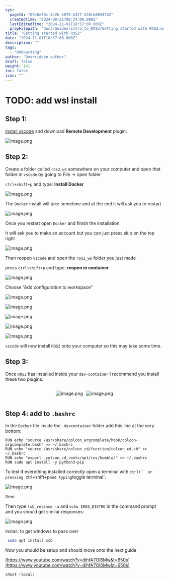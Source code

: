 ```yaml
---
sys:
  pageId: "89e0a78c-4e2b-4070-b327-d28cb0694742"
  createdTime: "2024-08-21T00:24:00.000Z"
  lastEditedTime: "2024-11-01T18:57:00.000Z"
  propFilepath: "docs/Guides/intro_to_ROS2/Getting started with ROS2.md"
title: "Getting started with ROS2"
date: "2024-11-01T18:57:00.000Z"
description: ""
tags:
  - "Onboarding"
author: "Overridden author"
draft: false
weight: 141
toc: false
icon: ""
---
```


# TODO: add wsl install

## Step 1:

[Install vscode](https://code.visualstudio.com/download) and download **Remote Development** plugin:

![image.png](https://prod-files-secure.s3.us-west-2.amazonaws.com/d518164a-d88e-44d1-a4ee-3adb3bd8bce0/efb52993-1881-4a40-b95e-6f020334f022/image.png?X-Amz-Algorithm=AWS4-HMAC-SHA256&X-Amz-Content-Sha256=UNSIGNED-PAYLOAD&X-Amz-Credential=ASIAZI2LB466Y237YHQV%2F20250401%2Fus-west-2%2Fs3%2Faws4_request&X-Amz-Date=20250401T230808Z&X-Amz-Expires=3600&X-Amz-Security-Token=IQoJb3JpZ2luX2VjEF0aCXVzLXdlc3QtMiJHMEUCIDuzV68ee9dFU4%2BpBi%2Fxc%2BJwE3yLsuQ8UhZzY14GCoYeAiEA1dIq%2BBB3pfGGkyMXNJeIR5bBx2r7cTpEvLjf557%2BF14qiAQIxv%2F%2F%2F%2F%2F%2F%2F%2F%2F%2FARAAGgw2Mzc0MjMxODM4MDUiDHZrkkS4vmeVbomDdyrcAyLH1FRGOzi46zyR9nFlpD3IAK1GY3Odbd2dy%2FxeznjeIEOukWHHlWdzXjVxsTTrmOHhgU7Tbqtxa8Eh1XI7jSCgGIJWquhai3hqSsnpjR2wW0gMwQWwXg61CKG9o5HGoK05znppXE7vOw3X6mmElocAsPkm4xbIE035NPGUrjhR8muoj7tHYmw2aXL6Uy%2FHYSrCuTEQK7goGP%2BTjNMJaVHw3NKHukFGGP5xw78ehKelnuOXpc%2Fy%2F3YVtWiwskT6Gjcrx28hVl0KvahlQyG8D3UV6sAm%2FxXQOUGADVV49jCtY1mEMIgtIZ2zifRGAe6olJBRJiwFaUzfixRvtbdRs%2FjhTIypz2D0NhD62NsS1VNpHA5CC%2BQ8qGntnFRggyR%2Bfmz1%2FVPNSPRoQYT%2FOTG5BDGlNWO2rNNKCyLJtOraalIF2zYFFZ5xJTq5GvME2awPYKoV8T3FzhcwLwNabTwDdgptn4oApiPb8R7fGgmHsx7J%2Ft861rCKfOxThRNEepYAGXx7SzoMlGne1sRG50J79BBiCJFY7KsrAiPOuipPlFxeL%2BGLEp4A9ryBvMBPEbqFyR4CuwNNnsyfTKhHz2RTqP344VJ%2B8pcv8kBiRbyktYRBqfp29w%2FLNrOOOux8MNWosb8GOqUBWAL1K%2FKRURtQxvJggbNurc8vYl%2FeEeeHJ49cnw7PYgIBat3tR4ILLYzT14mXqh3o0AWrLRGddyPG6SWxEW5nhvxOSNbojpPMGR5%2Bsq7LRPbTdCaAn4FDuZ%2F0BEo740nVAFK02dsRQeTbWUK75OwdrBOc%2BMxUtQNZgCP5SyHXYd73u292NNdsxi83PlwUxodzD4IDV%2BNAynDZ5mcFvsj31Rw0ZQVT&X-Amz-Signature=4c9da5e7c76ab661e17c18da9a344e22c2069d4dbfe42a82f951a8cd8ad8a3d9&X-Amz-SignedHeaders=host&x-id=GetObject)

## Step 2:

Create a folder called `ros2_ws` somewhere on your computer and open that folder in `vscode` by going to File → open folder 

`ctrl+shift+p` and type: **Install Docker**

![image.png](https://prod-files-secure.s3.us-west-2.amazonaws.com/d518164a-d88e-44d1-a4ee-3adb3bd8bce0/2269dc0e-1cd5-47ff-bceb-c04ad9b2eab0/image.png?X-Amz-Algorithm=AWS4-HMAC-SHA256&X-Amz-Content-Sha256=UNSIGNED-PAYLOAD&X-Amz-Credential=ASIAZI2LB466Y237YHQV%2F20250401%2Fus-west-2%2Fs3%2Faws4_request&X-Amz-Date=20250401T230808Z&X-Amz-Expires=3600&X-Amz-Security-Token=IQoJb3JpZ2luX2VjEF0aCXVzLXdlc3QtMiJHMEUCIDuzV68ee9dFU4%2BpBi%2Fxc%2BJwE3yLsuQ8UhZzY14GCoYeAiEA1dIq%2BBB3pfGGkyMXNJeIR5bBx2r7cTpEvLjf557%2BF14qiAQIxv%2F%2F%2F%2F%2F%2F%2F%2F%2F%2FARAAGgw2Mzc0MjMxODM4MDUiDHZrkkS4vmeVbomDdyrcAyLH1FRGOzi46zyR9nFlpD3IAK1GY3Odbd2dy%2FxeznjeIEOukWHHlWdzXjVxsTTrmOHhgU7Tbqtxa8Eh1XI7jSCgGIJWquhai3hqSsnpjR2wW0gMwQWwXg61CKG9o5HGoK05znppXE7vOw3X6mmElocAsPkm4xbIE035NPGUrjhR8muoj7tHYmw2aXL6Uy%2FHYSrCuTEQK7goGP%2BTjNMJaVHw3NKHukFGGP5xw78ehKelnuOXpc%2Fy%2F3YVtWiwskT6Gjcrx28hVl0KvahlQyG8D3UV6sAm%2FxXQOUGADVV49jCtY1mEMIgtIZ2zifRGAe6olJBRJiwFaUzfixRvtbdRs%2FjhTIypz2D0NhD62NsS1VNpHA5CC%2BQ8qGntnFRggyR%2Bfmz1%2FVPNSPRoQYT%2FOTG5BDGlNWO2rNNKCyLJtOraalIF2zYFFZ5xJTq5GvME2awPYKoV8T3FzhcwLwNabTwDdgptn4oApiPb8R7fGgmHsx7J%2Ft861rCKfOxThRNEepYAGXx7SzoMlGne1sRG50J79BBiCJFY7KsrAiPOuipPlFxeL%2BGLEp4A9ryBvMBPEbqFyR4CuwNNnsyfTKhHz2RTqP344VJ%2B8pcv8kBiRbyktYRBqfp29w%2FLNrOOOux8MNWosb8GOqUBWAL1K%2FKRURtQxvJggbNurc8vYl%2FeEeeHJ49cnw7PYgIBat3tR4ILLYzT14mXqh3o0AWrLRGddyPG6SWxEW5nhvxOSNbojpPMGR5%2Bsq7LRPbTdCaAn4FDuZ%2F0BEo740nVAFK02dsRQeTbWUK75OwdrBOc%2BMxUtQNZgCP5SyHXYd73u292NNdsxi83PlwUxodzD4IDV%2BNAynDZ5mcFvsj31Rw0ZQVT&X-Amz-Signature=3da2af79800a8fb193b870f55fe1ee42f917bd78ae1fed79d86ccbe50f91848b&X-Amz-SignedHeaders=host&x-id=GetObject)

The `Docker` install will take sometime and at the end it will ask you to restart

![image.png](https://prod-files-secure.s3.us-west-2.amazonaws.com/d518164a-d88e-44d1-a4ee-3adb3bd8bce0/ed233f78-be33-4b1f-b89c-9c346c0e961e/image.png?X-Amz-Algorithm=AWS4-HMAC-SHA256&X-Amz-Content-Sha256=UNSIGNED-PAYLOAD&X-Amz-Credential=ASIAZI2LB466Y237YHQV%2F20250401%2Fus-west-2%2Fs3%2Faws4_request&X-Amz-Date=20250401T230808Z&X-Amz-Expires=3600&X-Amz-Security-Token=IQoJb3JpZ2luX2VjEF0aCXVzLXdlc3QtMiJHMEUCIDuzV68ee9dFU4%2BpBi%2Fxc%2BJwE3yLsuQ8UhZzY14GCoYeAiEA1dIq%2BBB3pfGGkyMXNJeIR5bBx2r7cTpEvLjf557%2BF14qiAQIxv%2F%2F%2F%2F%2F%2F%2F%2F%2F%2FARAAGgw2Mzc0MjMxODM4MDUiDHZrkkS4vmeVbomDdyrcAyLH1FRGOzi46zyR9nFlpD3IAK1GY3Odbd2dy%2FxeznjeIEOukWHHlWdzXjVxsTTrmOHhgU7Tbqtxa8Eh1XI7jSCgGIJWquhai3hqSsnpjR2wW0gMwQWwXg61CKG9o5HGoK05znppXE7vOw3X6mmElocAsPkm4xbIE035NPGUrjhR8muoj7tHYmw2aXL6Uy%2FHYSrCuTEQK7goGP%2BTjNMJaVHw3NKHukFGGP5xw78ehKelnuOXpc%2Fy%2F3YVtWiwskT6Gjcrx28hVl0KvahlQyG8D3UV6sAm%2FxXQOUGADVV49jCtY1mEMIgtIZ2zifRGAe6olJBRJiwFaUzfixRvtbdRs%2FjhTIypz2D0NhD62NsS1VNpHA5CC%2BQ8qGntnFRggyR%2Bfmz1%2FVPNSPRoQYT%2FOTG5BDGlNWO2rNNKCyLJtOraalIF2zYFFZ5xJTq5GvME2awPYKoV8T3FzhcwLwNabTwDdgptn4oApiPb8R7fGgmHsx7J%2Ft861rCKfOxThRNEepYAGXx7SzoMlGne1sRG50J79BBiCJFY7KsrAiPOuipPlFxeL%2BGLEp4A9ryBvMBPEbqFyR4CuwNNnsyfTKhHz2RTqP344VJ%2B8pcv8kBiRbyktYRBqfp29w%2FLNrOOOux8MNWosb8GOqUBWAL1K%2FKRURtQxvJggbNurc8vYl%2FeEeeHJ49cnw7PYgIBat3tR4ILLYzT14mXqh3o0AWrLRGddyPG6SWxEW5nhvxOSNbojpPMGR5%2Bsq7LRPbTdCaAn4FDuZ%2F0BEo740nVAFK02dsRQeTbWUK75OwdrBOc%2BMxUtQNZgCP5SyHXYd73u292NNdsxi83PlwUxodzD4IDV%2BNAynDZ5mcFvsj31Rw0ZQVT&X-Amz-Signature=23aa1efa6e95f6444e598c622cb8e07b778baf7e2b3545f3e48057b5f064c3ef&X-Amz-SignedHeaders=host&x-id=GetObject)

Once you restart open `Docker` and finish the installation

It will ask you to make an account but you can just press skip on the top right

![image.png](https://prod-files-secure.s3.us-west-2.amazonaws.com/d518164a-d88e-44d1-a4ee-3adb3bd8bce0/21010ad9-1659-4fd9-9f59-9932a09b2a3d/image.png?X-Amz-Algorithm=AWS4-HMAC-SHA256&X-Amz-Content-Sha256=UNSIGNED-PAYLOAD&X-Amz-Credential=ASIAZI2LB466Y237YHQV%2F20250401%2Fus-west-2%2Fs3%2Faws4_request&X-Amz-Date=20250401T230808Z&X-Amz-Expires=3600&X-Amz-Security-Token=IQoJb3JpZ2luX2VjEF0aCXVzLXdlc3QtMiJHMEUCIDuzV68ee9dFU4%2BpBi%2Fxc%2BJwE3yLsuQ8UhZzY14GCoYeAiEA1dIq%2BBB3pfGGkyMXNJeIR5bBx2r7cTpEvLjf557%2BF14qiAQIxv%2F%2F%2F%2F%2F%2F%2F%2F%2F%2FARAAGgw2Mzc0MjMxODM4MDUiDHZrkkS4vmeVbomDdyrcAyLH1FRGOzi46zyR9nFlpD3IAK1GY3Odbd2dy%2FxeznjeIEOukWHHlWdzXjVxsTTrmOHhgU7Tbqtxa8Eh1XI7jSCgGIJWquhai3hqSsnpjR2wW0gMwQWwXg61CKG9o5HGoK05znppXE7vOw3X6mmElocAsPkm4xbIE035NPGUrjhR8muoj7tHYmw2aXL6Uy%2FHYSrCuTEQK7goGP%2BTjNMJaVHw3NKHukFGGP5xw78ehKelnuOXpc%2Fy%2F3YVtWiwskT6Gjcrx28hVl0KvahlQyG8D3UV6sAm%2FxXQOUGADVV49jCtY1mEMIgtIZ2zifRGAe6olJBRJiwFaUzfixRvtbdRs%2FjhTIypz2D0NhD62NsS1VNpHA5CC%2BQ8qGntnFRggyR%2Bfmz1%2FVPNSPRoQYT%2FOTG5BDGlNWO2rNNKCyLJtOraalIF2zYFFZ5xJTq5GvME2awPYKoV8T3FzhcwLwNabTwDdgptn4oApiPb8R7fGgmHsx7J%2Ft861rCKfOxThRNEepYAGXx7SzoMlGne1sRG50J79BBiCJFY7KsrAiPOuipPlFxeL%2BGLEp4A9ryBvMBPEbqFyR4CuwNNnsyfTKhHz2RTqP344VJ%2B8pcv8kBiRbyktYRBqfp29w%2FLNrOOOux8MNWosb8GOqUBWAL1K%2FKRURtQxvJggbNurc8vYl%2FeEeeHJ49cnw7PYgIBat3tR4ILLYzT14mXqh3o0AWrLRGddyPG6SWxEW5nhvxOSNbojpPMGR5%2Bsq7LRPbTdCaAn4FDuZ%2F0BEo740nVAFK02dsRQeTbWUK75OwdrBOc%2BMxUtQNZgCP5SyHXYd73u292NNdsxi83PlwUxodzD4IDV%2BNAynDZ5mcFvsj31Rw0ZQVT&X-Amz-Signature=7557e1aa882edc0ebf865f4126a93103881868a31ded0581c8d0014e558e56fc&X-Amz-SignedHeaders=host&x-id=GetObject)

Then reopen `vscode` and open the `ros2_ws` folder you just made

press `ctrl+shift+p` and type: **reopen in container**

![image.png](https://prod-files-secure.s3.us-west-2.amazonaws.com/d518164a-d88e-44d1-a4ee-3adb3bd8bce0/4e93b8c2-41ad-488c-8095-c74205196118/image.png?X-Amz-Algorithm=AWS4-HMAC-SHA256&X-Amz-Content-Sha256=UNSIGNED-PAYLOAD&X-Amz-Credential=ASIAZI2LB466Y237YHQV%2F20250401%2Fus-west-2%2Fs3%2Faws4_request&X-Amz-Date=20250401T230808Z&X-Amz-Expires=3600&X-Amz-Security-Token=IQoJb3JpZ2luX2VjEF0aCXVzLXdlc3QtMiJHMEUCIDuzV68ee9dFU4%2BpBi%2Fxc%2BJwE3yLsuQ8UhZzY14GCoYeAiEA1dIq%2BBB3pfGGkyMXNJeIR5bBx2r7cTpEvLjf557%2BF14qiAQIxv%2F%2F%2F%2F%2F%2F%2F%2F%2F%2FARAAGgw2Mzc0MjMxODM4MDUiDHZrkkS4vmeVbomDdyrcAyLH1FRGOzi46zyR9nFlpD3IAK1GY3Odbd2dy%2FxeznjeIEOukWHHlWdzXjVxsTTrmOHhgU7Tbqtxa8Eh1XI7jSCgGIJWquhai3hqSsnpjR2wW0gMwQWwXg61CKG9o5HGoK05znppXE7vOw3X6mmElocAsPkm4xbIE035NPGUrjhR8muoj7tHYmw2aXL6Uy%2FHYSrCuTEQK7goGP%2BTjNMJaVHw3NKHukFGGP5xw78ehKelnuOXpc%2Fy%2F3YVtWiwskT6Gjcrx28hVl0KvahlQyG8D3UV6sAm%2FxXQOUGADVV49jCtY1mEMIgtIZ2zifRGAe6olJBRJiwFaUzfixRvtbdRs%2FjhTIypz2D0NhD62NsS1VNpHA5CC%2BQ8qGntnFRggyR%2Bfmz1%2FVPNSPRoQYT%2FOTG5BDGlNWO2rNNKCyLJtOraalIF2zYFFZ5xJTq5GvME2awPYKoV8T3FzhcwLwNabTwDdgptn4oApiPb8R7fGgmHsx7J%2Ft861rCKfOxThRNEepYAGXx7SzoMlGne1sRG50J79BBiCJFY7KsrAiPOuipPlFxeL%2BGLEp4A9ryBvMBPEbqFyR4CuwNNnsyfTKhHz2RTqP344VJ%2B8pcv8kBiRbyktYRBqfp29w%2FLNrOOOux8MNWosb8GOqUBWAL1K%2FKRURtQxvJggbNurc8vYl%2FeEeeHJ49cnw7PYgIBat3tR4ILLYzT14mXqh3o0AWrLRGddyPG6SWxEW5nhvxOSNbojpPMGR5%2Bsq7LRPbTdCaAn4FDuZ%2F0BEo740nVAFK02dsRQeTbWUK75OwdrBOc%2BMxUtQNZgCP5SyHXYd73u292NNdsxi83PlwUxodzD4IDV%2BNAynDZ5mcFvsj31Rw0ZQVT&X-Amz-Signature=43e08d18bdc320d15bd3dd042075d4c8e071c45d5b0a15788735beaf367f68fc&X-Amz-SignedHeaders=host&x-id=GetObject)

Choose “Add configuration to workspace”

![image.png](https://prod-files-secure.s3.us-west-2.amazonaws.com/d518164a-d88e-44d1-a4ee-3adb3bd8bce0/9560b282-5060-4989-ba37-97e7b2c22476/image.png?X-Amz-Algorithm=AWS4-HMAC-SHA256&X-Amz-Content-Sha256=UNSIGNED-PAYLOAD&X-Amz-Credential=ASIAZI2LB466Y237YHQV%2F20250401%2Fus-west-2%2Fs3%2Faws4_request&X-Amz-Date=20250401T230808Z&X-Amz-Expires=3600&X-Amz-Security-Token=IQoJb3JpZ2luX2VjEF0aCXVzLXdlc3QtMiJHMEUCIDuzV68ee9dFU4%2BpBi%2Fxc%2BJwE3yLsuQ8UhZzY14GCoYeAiEA1dIq%2BBB3pfGGkyMXNJeIR5bBx2r7cTpEvLjf557%2BF14qiAQIxv%2F%2F%2F%2F%2F%2F%2F%2F%2F%2FARAAGgw2Mzc0MjMxODM4MDUiDHZrkkS4vmeVbomDdyrcAyLH1FRGOzi46zyR9nFlpD3IAK1GY3Odbd2dy%2FxeznjeIEOukWHHlWdzXjVxsTTrmOHhgU7Tbqtxa8Eh1XI7jSCgGIJWquhai3hqSsnpjR2wW0gMwQWwXg61CKG9o5HGoK05znppXE7vOw3X6mmElocAsPkm4xbIE035NPGUrjhR8muoj7tHYmw2aXL6Uy%2FHYSrCuTEQK7goGP%2BTjNMJaVHw3NKHukFGGP5xw78ehKelnuOXpc%2Fy%2F3YVtWiwskT6Gjcrx28hVl0KvahlQyG8D3UV6sAm%2FxXQOUGADVV49jCtY1mEMIgtIZ2zifRGAe6olJBRJiwFaUzfixRvtbdRs%2FjhTIypz2D0NhD62NsS1VNpHA5CC%2BQ8qGntnFRggyR%2Bfmz1%2FVPNSPRoQYT%2FOTG5BDGlNWO2rNNKCyLJtOraalIF2zYFFZ5xJTq5GvME2awPYKoV8T3FzhcwLwNabTwDdgptn4oApiPb8R7fGgmHsx7J%2Ft861rCKfOxThRNEepYAGXx7SzoMlGne1sRG50J79BBiCJFY7KsrAiPOuipPlFxeL%2BGLEp4A9ryBvMBPEbqFyR4CuwNNnsyfTKhHz2RTqP344VJ%2B8pcv8kBiRbyktYRBqfp29w%2FLNrOOOux8MNWosb8GOqUBWAL1K%2FKRURtQxvJggbNurc8vYl%2FeEeeHJ49cnw7PYgIBat3tR4ILLYzT14mXqh3o0AWrLRGddyPG6SWxEW5nhvxOSNbojpPMGR5%2Bsq7LRPbTdCaAn4FDuZ%2F0BEo740nVAFK02dsRQeTbWUK75OwdrBOc%2BMxUtQNZgCP5SyHXYd73u292NNdsxi83PlwUxodzD4IDV%2BNAynDZ5mcFvsj31Rw0ZQVT&X-Amz-Signature=7b59c1fdbcad3cc362d0e89325d4a77b2bf31d503f0eb3d669bd2def65579d7c&X-Amz-SignedHeaders=host&x-id=GetObject)

![image.png](https://prod-files-secure.s3.us-west-2.amazonaws.com/d518164a-d88e-44d1-a4ee-3adb3bd8bce0/2ee63f81-886b-48e8-a553-dc6e5eac99e4/image.png?X-Amz-Algorithm=AWS4-HMAC-SHA256&X-Amz-Content-Sha256=UNSIGNED-PAYLOAD&X-Amz-Credential=ASIAZI2LB466Y237YHQV%2F20250401%2Fus-west-2%2Fs3%2Faws4_request&X-Amz-Date=20250401T230808Z&X-Amz-Expires=3600&X-Amz-Security-Token=IQoJb3JpZ2luX2VjEF0aCXVzLXdlc3QtMiJHMEUCIDuzV68ee9dFU4%2BpBi%2Fxc%2BJwE3yLsuQ8UhZzY14GCoYeAiEA1dIq%2BBB3pfGGkyMXNJeIR5bBx2r7cTpEvLjf557%2BF14qiAQIxv%2F%2F%2F%2F%2F%2F%2F%2F%2F%2FARAAGgw2Mzc0MjMxODM4MDUiDHZrkkS4vmeVbomDdyrcAyLH1FRGOzi46zyR9nFlpD3IAK1GY3Odbd2dy%2FxeznjeIEOukWHHlWdzXjVxsTTrmOHhgU7Tbqtxa8Eh1XI7jSCgGIJWquhai3hqSsnpjR2wW0gMwQWwXg61CKG9o5HGoK05znppXE7vOw3X6mmElocAsPkm4xbIE035NPGUrjhR8muoj7tHYmw2aXL6Uy%2FHYSrCuTEQK7goGP%2BTjNMJaVHw3NKHukFGGP5xw78ehKelnuOXpc%2Fy%2F3YVtWiwskT6Gjcrx28hVl0KvahlQyG8D3UV6sAm%2FxXQOUGADVV49jCtY1mEMIgtIZ2zifRGAe6olJBRJiwFaUzfixRvtbdRs%2FjhTIypz2D0NhD62NsS1VNpHA5CC%2BQ8qGntnFRggyR%2Bfmz1%2FVPNSPRoQYT%2FOTG5BDGlNWO2rNNKCyLJtOraalIF2zYFFZ5xJTq5GvME2awPYKoV8T3FzhcwLwNabTwDdgptn4oApiPb8R7fGgmHsx7J%2Ft861rCKfOxThRNEepYAGXx7SzoMlGne1sRG50J79BBiCJFY7KsrAiPOuipPlFxeL%2BGLEp4A9ryBvMBPEbqFyR4CuwNNnsyfTKhHz2RTqP344VJ%2B8pcv8kBiRbyktYRBqfp29w%2FLNrOOOux8MNWosb8GOqUBWAL1K%2FKRURtQxvJggbNurc8vYl%2FeEeeHJ49cnw7PYgIBat3tR4ILLYzT14mXqh3o0AWrLRGddyPG6SWxEW5nhvxOSNbojpPMGR5%2Bsq7LRPbTdCaAn4FDuZ%2F0BEo740nVAFK02dsRQeTbWUK75OwdrBOc%2BMxUtQNZgCP5SyHXYd73u292NNdsxi83PlwUxodzD4IDV%2BNAynDZ5mcFvsj31Rw0ZQVT&X-Amz-Signature=0841d719acfab33ed05d140d2537937a57140522c8a5f179abff5cc72949e124&X-Amz-SignedHeaders=host&x-id=GetObject)

![image.png](https://prod-files-secure.s3.us-west-2.amazonaws.com/d518164a-d88e-44d1-a4ee-3adb3bd8bce0/ae1580b2-b048-407e-aed9-b584224a7a04/image.png?X-Amz-Algorithm=AWS4-HMAC-SHA256&X-Amz-Content-Sha256=UNSIGNED-PAYLOAD&X-Amz-Credential=ASIAZI2LB466Y237YHQV%2F20250401%2Fus-west-2%2Fs3%2Faws4_request&X-Amz-Date=20250401T230808Z&X-Amz-Expires=3600&X-Amz-Security-Token=IQoJb3JpZ2luX2VjEF0aCXVzLXdlc3QtMiJHMEUCIDuzV68ee9dFU4%2BpBi%2Fxc%2BJwE3yLsuQ8UhZzY14GCoYeAiEA1dIq%2BBB3pfGGkyMXNJeIR5bBx2r7cTpEvLjf557%2BF14qiAQIxv%2F%2F%2F%2F%2F%2F%2F%2F%2F%2FARAAGgw2Mzc0MjMxODM4MDUiDHZrkkS4vmeVbomDdyrcAyLH1FRGOzi46zyR9nFlpD3IAK1GY3Odbd2dy%2FxeznjeIEOukWHHlWdzXjVxsTTrmOHhgU7Tbqtxa8Eh1XI7jSCgGIJWquhai3hqSsnpjR2wW0gMwQWwXg61CKG9o5HGoK05znppXE7vOw3X6mmElocAsPkm4xbIE035NPGUrjhR8muoj7tHYmw2aXL6Uy%2FHYSrCuTEQK7goGP%2BTjNMJaVHw3NKHukFGGP5xw78ehKelnuOXpc%2Fy%2F3YVtWiwskT6Gjcrx28hVl0KvahlQyG8D3UV6sAm%2FxXQOUGADVV49jCtY1mEMIgtIZ2zifRGAe6olJBRJiwFaUzfixRvtbdRs%2FjhTIypz2D0NhD62NsS1VNpHA5CC%2BQ8qGntnFRggyR%2Bfmz1%2FVPNSPRoQYT%2FOTG5BDGlNWO2rNNKCyLJtOraalIF2zYFFZ5xJTq5GvME2awPYKoV8T3FzhcwLwNabTwDdgptn4oApiPb8R7fGgmHsx7J%2Ft861rCKfOxThRNEepYAGXx7SzoMlGne1sRG50J79BBiCJFY7KsrAiPOuipPlFxeL%2BGLEp4A9ryBvMBPEbqFyR4CuwNNnsyfTKhHz2RTqP344VJ%2B8pcv8kBiRbyktYRBqfp29w%2FLNrOOOux8MNWosb8GOqUBWAL1K%2FKRURtQxvJggbNurc8vYl%2FeEeeHJ49cnw7PYgIBat3tR4ILLYzT14mXqh3o0AWrLRGddyPG6SWxEW5nhvxOSNbojpPMGR5%2Bsq7LRPbTdCaAn4FDuZ%2F0BEo740nVAFK02dsRQeTbWUK75OwdrBOc%2BMxUtQNZgCP5SyHXYd73u292NNdsxi83PlwUxodzD4IDV%2BNAynDZ5mcFvsj31Rw0ZQVT&X-Amz-Signature=5bf6eb509835b704f8d60e34121dce68d278cbfc0664dc079fbb22e570a773a0&X-Amz-SignedHeaders=host&x-id=GetObject)

![image.png](https://prod-files-secure.s3.us-west-2.amazonaws.com/d518164a-d88e-44d1-a4ee-3adb3bd8bce0/53255b28-f75e-430f-b9e3-c0ac8577e42b/image.png?X-Amz-Algorithm=AWS4-HMAC-SHA256&X-Amz-Content-Sha256=UNSIGNED-PAYLOAD&X-Amz-Credential=ASIAZI2LB466Y237YHQV%2F20250401%2Fus-west-2%2Fs3%2Faws4_request&X-Amz-Date=20250401T230808Z&X-Amz-Expires=3600&X-Amz-Security-Token=IQoJb3JpZ2luX2VjEF0aCXVzLXdlc3QtMiJHMEUCIDuzV68ee9dFU4%2BpBi%2Fxc%2BJwE3yLsuQ8UhZzY14GCoYeAiEA1dIq%2BBB3pfGGkyMXNJeIR5bBx2r7cTpEvLjf557%2BF14qiAQIxv%2F%2F%2F%2F%2F%2F%2F%2F%2F%2FARAAGgw2Mzc0MjMxODM4MDUiDHZrkkS4vmeVbomDdyrcAyLH1FRGOzi46zyR9nFlpD3IAK1GY3Odbd2dy%2FxeznjeIEOukWHHlWdzXjVxsTTrmOHhgU7Tbqtxa8Eh1XI7jSCgGIJWquhai3hqSsnpjR2wW0gMwQWwXg61CKG9o5HGoK05znppXE7vOw3X6mmElocAsPkm4xbIE035NPGUrjhR8muoj7tHYmw2aXL6Uy%2FHYSrCuTEQK7goGP%2BTjNMJaVHw3NKHukFGGP5xw78ehKelnuOXpc%2Fy%2F3YVtWiwskT6Gjcrx28hVl0KvahlQyG8D3UV6sAm%2FxXQOUGADVV49jCtY1mEMIgtIZ2zifRGAe6olJBRJiwFaUzfixRvtbdRs%2FjhTIypz2D0NhD62NsS1VNpHA5CC%2BQ8qGntnFRggyR%2Bfmz1%2FVPNSPRoQYT%2FOTG5BDGlNWO2rNNKCyLJtOraalIF2zYFFZ5xJTq5GvME2awPYKoV8T3FzhcwLwNabTwDdgptn4oApiPb8R7fGgmHsx7J%2Ft861rCKfOxThRNEepYAGXx7SzoMlGne1sRG50J79BBiCJFY7KsrAiPOuipPlFxeL%2BGLEp4A9ryBvMBPEbqFyR4CuwNNnsyfTKhHz2RTqP344VJ%2B8pcv8kBiRbyktYRBqfp29w%2FLNrOOOux8MNWosb8GOqUBWAL1K%2FKRURtQxvJggbNurc8vYl%2FeEeeHJ49cnw7PYgIBat3tR4ILLYzT14mXqh3o0AWrLRGddyPG6SWxEW5nhvxOSNbojpPMGR5%2Bsq7LRPbTdCaAn4FDuZ%2F0BEo740nVAFK02dsRQeTbWUK75OwdrBOc%2BMxUtQNZgCP5SyHXYd73u292NNdsxi83PlwUxodzD4IDV%2BNAynDZ5mcFvsj31Rw0ZQVT&X-Amz-Signature=d37d9d2aee4c56f7c810eb8a09ea93b36cecd4833a3e6beec095bfa51ea5753a&X-Amz-SignedHeaders=host&x-id=GetObject)

![image.png](https://prod-files-secure.s3.us-west-2.amazonaws.com/d518164a-d88e-44d1-a4ee-3adb3bd8bce0/7c562767-5af9-4ffb-97d1-327bcdf4ee00/image.png?X-Amz-Algorithm=AWS4-HMAC-SHA256&X-Amz-Content-Sha256=UNSIGNED-PAYLOAD&X-Amz-Credential=ASIAZI2LB466Y237YHQV%2F20250401%2Fus-west-2%2Fs3%2Faws4_request&X-Amz-Date=20250401T230808Z&X-Amz-Expires=3600&X-Amz-Security-Token=IQoJb3JpZ2luX2VjEF0aCXVzLXdlc3QtMiJHMEUCIDuzV68ee9dFU4%2BpBi%2Fxc%2BJwE3yLsuQ8UhZzY14GCoYeAiEA1dIq%2BBB3pfGGkyMXNJeIR5bBx2r7cTpEvLjf557%2BF14qiAQIxv%2F%2F%2F%2F%2F%2F%2F%2F%2F%2FARAAGgw2Mzc0MjMxODM4MDUiDHZrkkS4vmeVbomDdyrcAyLH1FRGOzi46zyR9nFlpD3IAK1GY3Odbd2dy%2FxeznjeIEOukWHHlWdzXjVxsTTrmOHhgU7Tbqtxa8Eh1XI7jSCgGIJWquhai3hqSsnpjR2wW0gMwQWwXg61CKG9o5HGoK05znppXE7vOw3X6mmElocAsPkm4xbIE035NPGUrjhR8muoj7tHYmw2aXL6Uy%2FHYSrCuTEQK7goGP%2BTjNMJaVHw3NKHukFGGP5xw78ehKelnuOXpc%2Fy%2F3YVtWiwskT6Gjcrx28hVl0KvahlQyG8D3UV6sAm%2FxXQOUGADVV49jCtY1mEMIgtIZ2zifRGAe6olJBRJiwFaUzfixRvtbdRs%2FjhTIypz2D0NhD62NsS1VNpHA5CC%2BQ8qGntnFRggyR%2Bfmz1%2FVPNSPRoQYT%2FOTG5BDGlNWO2rNNKCyLJtOraalIF2zYFFZ5xJTq5GvME2awPYKoV8T3FzhcwLwNabTwDdgptn4oApiPb8R7fGgmHsx7J%2Ft861rCKfOxThRNEepYAGXx7SzoMlGne1sRG50J79BBiCJFY7KsrAiPOuipPlFxeL%2BGLEp4A9ryBvMBPEbqFyR4CuwNNnsyfTKhHz2RTqP344VJ%2B8pcv8kBiRbyktYRBqfp29w%2FLNrOOOux8MNWosb8GOqUBWAL1K%2FKRURtQxvJggbNurc8vYl%2FeEeeHJ49cnw7PYgIBat3tR4ILLYzT14mXqh3o0AWrLRGddyPG6SWxEW5nhvxOSNbojpPMGR5%2Bsq7LRPbTdCaAn4FDuZ%2F0BEo740nVAFK02dsRQeTbWUK75OwdrBOc%2BMxUtQNZgCP5SyHXYd73u292NNdsxi83PlwUxodzD4IDV%2BNAynDZ5mcFvsj31Rw0ZQVT&X-Amz-Signature=2355ee1865326560983613e72dd3790d31be02da0c77ab995d6a072be45738e9&X-Amz-SignedHeaders=host&x-id=GetObject)

`vscode` will now install `ROS2` onto your computer so this may take some time.

## Step 3:

Once `ROS2` has installed inside your `dev-container` I recommend you install these two plugins:

<div style="display: flex;flex-direction: row; column-gap:10px; max-width: 630px;justify-content: center;">
<div>

![image.png](https://prod-files-secure.s3.us-west-2.amazonaws.com/d518164a-d88e-44d1-a4ee-3adb3bd8bce0/3fc3d550-5a54-4ba1-ba6b-faa01cdb7369/image.png?X-Amz-Algorithm=AWS4-HMAC-SHA256&X-Amz-Content-Sha256=UNSIGNED-PAYLOAD&X-Amz-Credential=ASIAZI2LB466ZOSADI2I%2F20250401%2Fus-west-2%2Fs3%2Faws4_request&X-Amz-Date=20250401T230811Z&X-Amz-Expires=3600&X-Amz-Security-Token=IQoJb3JpZ2luX2VjEF0aCXVzLXdlc3QtMiJIMEYCIQC%2Bs4izR9SwhE4%2B4cR9OLMxHkjGJ6mZeNVd1u0gx0ROXAIhALwFHpskwZPFUZdnQjnHMews%2F3fWsXr3l%2BFTVK9DsCd1KogECMb%2F%2F%2F%2F%2F%2F%2F%2F%2F%2FwEQABoMNjM3NDIzMTgzODA1IgxJ91hsZxox2qvo%2B88q3AMTRj%2BCyXmxJ0u6Z30oubrBNm4IbDAADfE7Kq4UKoaGP3kVOt6nX3hBEZEJ%2BB9KGOgCrr6%2BpIz5DyXAq%2Fqe%2F71LO1eJprPpFErhnmeoGzmSuMdrd2eTmI66%2FVPlZR2Fnex9aA%2Fhqawlc7dy7teOpVHdEXxMgBvf5Hbj%2FHe86I4GAWxdNLG4Bvk4qxCs8t0UEDC39ktWpdj%2BQ4Pme0ZrPxsAQZZKKEkVmrzDhxmbaFkLmKGidIvdN3yo0fYprCsCn5%2Fk9xsmLT4R8Fjo1BRkezeHnzKBo8aJlmWzMr7Y5yt3euJLSOiH8j2iWHjDrjv4Z97ByoUB45jIo%2FtktKiqk25dRQdRkwV79%2BC5QMUC3HNq1IQk9ll3gIUSfg0bIbh%2B%2BkRH%2FWAMTU6a2xpcsSvPW9IaTaEXJr54Ra8rrkVf4HYpSX%2F6MeWnOCsu6%2BkXcTtcpTH0UIiX1DTs%2FxYrZFlaQZGF45W3go5AmMDgxob9WHyESmtftada88ajrBFG3JzfvE%2Fwhd1Z3pkJ2PBdNwdtwVZHQp88K9fb%2FHzOojA0RkwgJGLsnTMY2I9JLiV4zA2UZxswYMe5HzZb%2BgTEdgthWWs%2BuZgbX6tNd3lFE9Jg2WINBbsSdYm%2FScGPthxqVjDVqLG%2FBjqkAWTOBg0e3YhcKi8uyEFx08thJsKdi%2BMW1C50AwPKG%2FRk7G0nT8gx0JkSV5oUfi6DWD3ITDj63SbwlB93R04cGK29p90q0KEpkjP2Tyy8fOMThpJISE%2FOB0Zd%2FUby29kmsr6lwhcrXYqWyQLF5i6GvNeZbcSaUGg8u4DrHd7OddRpen1QPMT9CgwJ55xHZCDh1Galpe%2Fq8NdFggx%2FKp9sU2LHVSh9&X-Amz-Signature=798f81c915f0d2dc0f6f2e0ac0777ce8ef90ad892d374c7eb197a622a953cc12&X-Amz-SignedHeaders=host&x-id=GetObject)

</div>
<div>

![image.png](https://prod-files-secure.s3.us-west-2.amazonaws.com/d518164a-d88e-44d1-a4ee-3adb3bd8bce0/d994cc66-13c2-4093-a5a3-f84cf4601a82/image.png?X-Amz-Algorithm=AWS4-HMAC-SHA256&X-Amz-Content-Sha256=UNSIGNED-PAYLOAD&X-Amz-Credential=ASIAZI2LB4665JQKKH4F%2F20250401%2Fus-west-2%2Fs3%2Faws4_request&X-Amz-Date=20250401T230812Z&X-Amz-Expires=3600&X-Amz-Security-Token=IQoJb3JpZ2luX2VjEF0aCXVzLXdlc3QtMiJHMEUCIH%2FvfDTGsYkR4DhU4YtRLQNNF945Wc5G6K7fDqVF0HAwAiEAgJabg49C8ShKeCh5jf%2FX6qaEcKqFsfMEw9lbvJMbYP0qiAQIxv%2F%2F%2F%2F%2F%2F%2F%2F%2F%2FARAAGgw2Mzc0MjMxODM4MDUiDMIM3RCnj8DMweLW2CrcAxS7oa81JOBHmwNhZm1vj7Qci3an9q%2Bf0mJvTENAEubdHB%2FmAylq7P4QH%2B28SRqchgX9l%2BL8zsn%2FPajMMd6WYdmdDYPLVaRRnsOuGuKiv10hi602okZbb5cwPixdT6a5dwOwrVfGn1UYPUbC9FQ8c7m1hFXCLfnR%2BSA5d%2BHxPb3INTti9shEHvUZ%2FqsFgPtfWfm%2F1%2FPHVs3cQvReqqRuJxDCyYR2YcAGYdYTHpPzGJ6QyXpo6gN6vyl5Vnx%2FL4mPneJGhf6tnwUdRupXFo%2B7hNTlPpCYqa0r%2FQPNoyRaEBDUbO5CXGo6ZD4YCwiZufLekxnyY%2Fl1WNwG0Jj2yOpz99YJ42OlY7CrDeOMVZvNZHqmOAyS9hI%2FEP9GEIvoPmjTu7ByZgJhzAp8oXHP9yD4CDwJspKpnn7BV%2BgiELV4NMPshjXhrAsbrRp%2Ft9MjOr6zVNzUzIBeDqJ0Zxz891sMbjFOub6Z1OONQmnJqfzxPBgt7vo1irxvMUoXnHqCScmrssCqlAFSkfdyLhEKG6wAAGC8vvzzoDQxqmEZmvUearwb7Lv6mdLlRkuYHMIMA6Sobhzg501AXs7zmiQ5rnwFZh1EzlC9ec3VTZnzjIHxlEbGJdOoXAkb%2FjRkrouZMKepsb8GOqUBVx%2BGnk6ELlm%2F9nY6QrdAX45p3viV2LIyOiIaYkLPw%2BT529NiKVYnuP7ybRTCgs7Y6XJVCuF%2F02JrEvpsWwpotGx9FVSq679tnMMPT%2FNrusRKeD19W%2FBvmxbOUjh9XOJWET1vuIyRkhJxVaRdEPk%2BD4wh1OLDO47agBNUJgls9q%2F338hpLUruXcy6m%2FvIkNHRnZqyYCVdwYdcMb7XiarfQYUFZcne&X-Amz-Signature=739a473683ee4a08ad7068b4f2f75bc784ce3a8bf8dc5bc5e803d3d018024f24&X-Amz-SignedHeaders=host&x-id=GetObject)

</div>
</div>

## Step 4: add to `.bashrc`

In the `Docker` file inside the `.devcontainer` folder add this line at the very bottom: 

```docker
RUN echo "source /usr/share/colcon_argcomplete/hook/colcon-argcomplete.bash" >> ~/.bashrc
RUN echo "source /usr/share/colcon_cd/function/colcon_cd.sh" >> ~/.bashrc
RUN echo "export _colcon_cd_root=/opt/ros/humble/" >> ~/.bashrc
RUN sudo apt install -y python3-pip 
```

To test if everything installed correctly open a terminal with `ctrl+`` or pressing `ctrl+shift+p` and typing `toggle terminal`:

![image.png](https://prod-files-secure.s3.us-west-2.amazonaws.com/d518164a-d88e-44d1-a4ee-3adb3bd8bce0/6a4943d8-b04e-4c02-9a58-775f3384d1a5/image.png?X-Amz-Algorithm=AWS4-HMAC-SHA256&X-Amz-Content-Sha256=UNSIGNED-PAYLOAD&X-Amz-Credential=ASIAZI2LB466Y237YHQV%2F20250401%2Fus-west-2%2Fs3%2Faws4_request&X-Amz-Date=20250401T230808Z&X-Amz-Expires=3600&X-Amz-Security-Token=IQoJb3JpZ2luX2VjEF0aCXVzLXdlc3QtMiJHMEUCIDuzV68ee9dFU4%2BpBi%2Fxc%2BJwE3yLsuQ8UhZzY14GCoYeAiEA1dIq%2BBB3pfGGkyMXNJeIR5bBx2r7cTpEvLjf557%2BF14qiAQIxv%2F%2F%2F%2F%2F%2F%2F%2F%2F%2FARAAGgw2Mzc0MjMxODM4MDUiDHZrkkS4vmeVbomDdyrcAyLH1FRGOzi46zyR9nFlpD3IAK1GY3Odbd2dy%2FxeznjeIEOukWHHlWdzXjVxsTTrmOHhgU7Tbqtxa8Eh1XI7jSCgGIJWquhai3hqSsnpjR2wW0gMwQWwXg61CKG9o5HGoK05znppXE7vOw3X6mmElocAsPkm4xbIE035NPGUrjhR8muoj7tHYmw2aXL6Uy%2FHYSrCuTEQK7goGP%2BTjNMJaVHw3NKHukFGGP5xw78ehKelnuOXpc%2Fy%2F3YVtWiwskT6Gjcrx28hVl0KvahlQyG8D3UV6sAm%2FxXQOUGADVV49jCtY1mEMIgtIZ2zifRGAe6olJBRJiwFaUzfixRvtbdRs%2FjhTIypz2D0NhD62NsS1VNpHA5CC%2BQ8qGntnFRggyR%2Bfmz1%2FVPNSPRoQYT%2FOTG5BDGlNWO2rNNKCyLJtOraalIF2zYFFZ5xJTq5GvME2awPYKoV8T3FzhcwLwNabTwDdgptn4oApiPb8R7fGgmHsx7J%2Ft861rCKfOxThRNEepYAGXx7SzoMlGne1sRG50J79BBiCJFY7KsrAiPOuipPlFxeL%2BGLEp4A9ryBvMBPEbqFyR4CuwNNnsyfTKhHz2RTqP344VJ%2B8pcv8kBiRbyktYRBqfp29w%2FLNrOOOux8MNWosb8GOqUBWAL1K%2FKRURtQxvJggbNurc8vYl%2FeEeeHJ49cnw7PYgIBat3tR4ILLYzT14mXqh3o0AWrLRGddyPG6SWxEW5nhvxOSNbojpPMGR5%2Bsq7LRPbTdCaAn4FDuZ%2F0BEo740nVAFK02dsRQeTbWUK75OwdrBOc%2BMxUtQNZgCP5SyHXYd73u292NNdsxi83PlwUxodzD4IDV%2BNAynDZ5mcFvsj31Rw0ZQVT&X-Amz-Signature=25a2387cd7279da54aa41e929180d8e83313489f4a23c301917fd1683629eec9&X-Amz-SignedHeaders=host&x-id=GetObject)

then 

Then type `lsb_release -a` and `echo $ROS_DISTRO` in the command prompt and you should get similar responses:

![image.png](https://prod-files-secure.s3.us-west-2.amazonaws.com/d518164a-d88e-44d1-a4ee-3adb3bd8bce0/3e635dec-a805-4e85-8b9e-d000e5b71a4e/image.png?X-Amz-Algorithm=AWS4-HMAC-SHA256&X-Amz-Content-Sha256=UNSIGNED-PAYLOAD&X-Amz-Credential=ASIAZI2LB466Y237YHQV%2F20250401%2Fus-west-2%2Fs3%2Faws4_request&X-Amz-Date=20250401T230808Z&X-Amz-Expires=3600&X-Amz-Security-Token=IQoJb3JpZ2luX2VjEF0aCXVzLXdlc3QtMiJHMEUCIDuzV68ee9dFU4%2BpBi%2Fxc%2BJwE3yLsuQ8UhZzY14GCoYeAiEA1dIq%2BBB3pfGGkyMXNJeIR5bBx2r7cTpEvLjf557%2BF14qiAQIxv%2F%2F%2F%2F%2F%2F%2F%2F%2F%2FARAAGgw2Mzc0MjMxODM4MDUiDHZrkkS4vmeVbomDdyrcAyLH1FRGOzi46zyR9nFlpD3IAK1GY3Odbd2dy%2FxeznjeIEOukWHHlWdzXjVxsTTrmOHhgU7Tbqtxa8Eh1XI7jSCgGIJWquhai3hqSsnpjR2wW0gMwQWwXg61CKG9o5HGoK05znppXE7vOw3X6mmElocAsPkm4xbIE035NPGUrjhR8muoj7tHYmw2aXL6Uy%2FHYSrCuTEQK7goGP%2BTjNMJaVHw3NKHukFGGP5xw78ehKelnuOXpc%2Fy%2F3YVtWiwskT6Gjcrx28hVl0KvahlQyG8D3UV6sAm%2FxXQOUGADVV49jCtY1mEMIgtIZ2zifRGAe6olJBRJiwFaUzfixRvtbdRs%2FjhTIypz2D0NhD62NsS1VNpHA5CC%2BQ8qGntnFRggyR%2Bfmz1%2FVPNSPRoQYT%2FOTG5BDGlNWO2rNNKCyLJtOraalIF2zYFFZ5xJTq5GvME2awPYKoV8T3FzhcwLwNabTwDdgptn4oApiPb8R7fGgmHsx7J%2Ft861rCKfOxThRNEepYAGXx7SzoMlGne1sRG50J79BBiCJFY7KsrAiPOuipPlFxeL%2BGLEp4A9ryBvMBPEbqFyR4CuwNNnsyfTKhHz2RTqP344VJ%2B8pcv8kBiRbyktYRBqfp29w%2FLNrOOOux8MNWosb8GOqUBWAL1K%2FKRURtQxvJggbNurc8vYl%2FeEeeHJ49cnw7PYgIBat3tR4ILLYzT14mXqh3o0AWrLRGddyPG6SWxEW5nhvxOSNbojpPMGR5%2Bsq7LRPbTdCaAn4FDuZ%2F0BEo740nVAFK02dsRQeTbWUK75OwdrBOc%2BMxUtQNZgCP5SyHXYd73u292NNdsxi83PlwUxodzD4IDV%2BNAynDZ5mcFvsj31Rw0ZQVT&X-Amz-Signature=73474bfee5ecfa9d25d2e95a8554e4e6a9722469a8e06e61644660ef340fbac6&X-Amz-SignedHeaders=host&x-id=GetObject)

Install:  to get windows to pass over

```bash
 sudo apt install xcb
```

Now you should be setup and should move onto the next guide 

[https://www.youtube.com/watch?v=dihfA7Ol6Mw&t=650s](https://www.youtube.com/watch?v=dihfA7Ol6Mw&t=650s)

```python
xhost +local:
```
